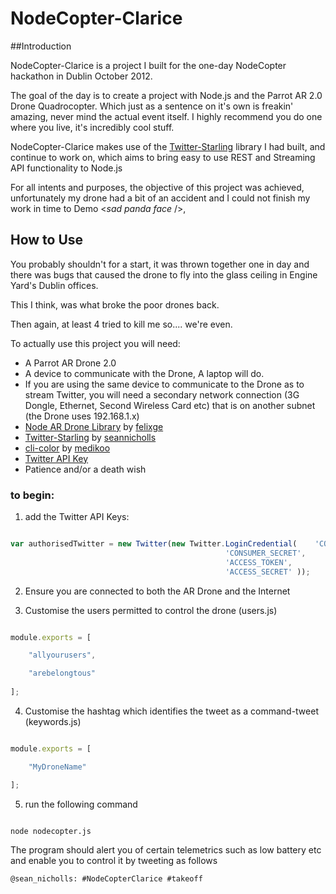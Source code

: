 NodeCopter-Clarice
==================

##Introduction

NodeCopter-Clarice is a project I built for the one-day NodeCopter hackathon in Dublin October 2012.

The goal of the day is to create a project with Node.js and the Parrot AR 2.0 Drone Quadrocopter. Which just as a sentence on it's own is freakin' amazing, never mind the actual event itself. I highly recommend you do one where you live, it's incredibly cool stuff.

NodeCopter-Clarice makes use of the [Twitter-Starling](https://github.com/seannicholls/Twitter-Starling) library I had built, and continue to work on, which aims to bring easy to use REST and Streaming API functionality to Node.js 

For all intents and purposes, the objective of this project was achieved, unfortunately my drone had a bit of an accident and I could not finish my work in time to Demo <*sad panda face* />,

## How to Use

You probably shouldn't for a start, it was thrown together one in day and there was bugs that caused the drone to fly into the glass ceiling in Engine Yard's Dublin offices.

This I think, was what broke the poor drones back. 

Then again, at least 4 tried to kill me so.... we're even.

To actually use this project you will need:

* A Parrot AR Drone 2.0
* A device to communicate with the Drone, A laptop will do.
* If you are using the same device to communicate to the Drone as to stream Twitter, you will need a secondary network connection (3G Dongle, Ethernet, Second Wireless Card etc) that is on another subnet (the Drone uses 192.168.1.x)
* [Node AR Drone Library](https://github.com/felixge/node-ar-drone) by [felixge](https://github.com/felixge)
* [Twitter-Starling](https://github.com/seannicholls/Twitter-Starling) by [seannicholls](https://github.com/seannicholls)
* [cli-color]() by [medikoo](https://github.com/medikoo)
* [Twitter API Key](https://dev.twitter.com/discussions/631)
* Patience and/or a death wish

### to begin:

1. add the Twitter API Keys:

```javascript

var authorisedTwitter = new Twitter(new Twitter.LoginCredential(	'CONSUMER_TOKEN',
												'CONSUMER_SECRET',
												'ACCESS_TOKEN',
												'ACCESS_SECRET'	));

```

2. Ensure you are connected to both the AR Drone and the Internet

3. Customise the users permitted to control the drone (users.js)

```javascript

module.exports = [

	"allyourusers",

	"arebelongtous"
	
];

```
4. Customise the hashtag which identifies the tweet as a command-tweet (keywords.js)

```javascript

module.exports = [

	"MyDroneName"

];

```

5. run the following command


```bash

node nodecopter.js

```

The program should alert you of certain telemetrics such as low battery etc and enable you to control it by tweeting as follows

```
@sean_nicholls: #NodeCopterClarice #takeoff
```